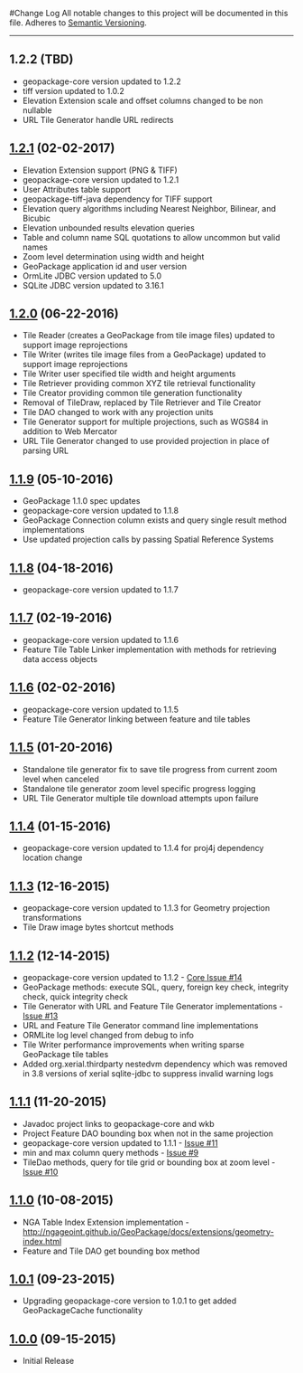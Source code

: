 #Change Log
All notable changes to this project will be documented in this file.
Adheres to [Semantic Versioning](http://semver.org/).

---

## 1.2.2 (TBD)

* geopackage-core version updated to 1.2.2
* tiff version updated to 1.0.2
* Elevation Extension scale and offset columns changed to be non nullable
* URL Tile Generator handle URL redirects

## [1.2.1](https://github.com/ngageoint/geopackage-java/releases/tag/1.2.1) (02-02-2017)

* Elevation Extension support (PNG & TIFF)
* geopackage-core version updated to 1.2.1
* User Attributes table support
* geopackage-tiff-java dependency for TIFF support
* Elevation query algorithms including Nearest Neighbor, Bilinear, and Bicubic
* Elevation unbounded results elevation queries
* Table and column name SQL quotations to allow uncommon but valid names
* Zoom level determination using width and height
* GeoPackage application id and user version
* OrmLite JDBC version updated to 5.0
* SQLite JDBC version updated to 3.16.1

## [1.2.0](https://github.com/ngageoint/geopackage-java/releases/tag/1.2.0) (06-22-2016)

* Tile Reader (creates a GeoPackage from tile image files) updated to support image reprojections
* Tile Writer (writes tile image files from a GeoPackage) updated to support image reprojections
* Tile Writer user specified tile width and height arguments
* Tile Retriever providing common XYZ tile retrieval functionality
* Tile Creator providing common tile generation functionality
* Removal of TileDraw, replaced by Tile Retriever and Tile Creator
* Tile DAO changed to work with any projection units
* Tile Generator support for multiple projections, such as WGS84 in addition to Web Mercator
* URL Tile Generator changed to use provided projection in place of parsing URL

## [1.1.9](https://github.com/ngageoint/geopackage-java/releases/tag/1.1.9) (05-10-2016)

* GeoPackage 1.1.0 spec updates
* geopackage-core version updated to 1.1.8
* GeoPackage Connection column exists and query single result method implementations
* Use updated projection calls by passing Spatial Reference Systems

## [1.1.8](https://github.com/ngageoint/geopackage-java/releases/tag/1.1.8) (04-18-2016)

* geopackage-core version updated to 1.1.7

## [1.1.7](https://github.com/ngageoint/geopackage-java/releases/tag/1.1.7) (02-19-2016)

* geopackage-core version updated to 1.1.6
* Feature Tile Table Linker implementation with methods for retrieving data access objects

## [1.1.6](https://github.com/ngageoint/geopackage-java/releases/tag/1.1.6) (02-02-2016)

* geopackage-core version updated to 1.1.5
* Feature Tile Generator linking between feature and tile tables

## [1.1.5](https://github.com/ngageoint/geopackage-java/releases/tag/1.1.5) (01-20-2016)

* Standalone tile generator fix to save tile progress from current zoom level when canceled
* Standalone tile generator zoom level specific progress logging
* URL Tile Generator multiple tile download attempts upon failure

## [1.1.4](https://github.com/ngageoint/geopackage-java/releases/tag/1.1.4) (01-15-2016)

* geopackage-core version updated to 1.1.4 for proj4j dependency location change

## [1.1.3](https://github.com/ngageoint/geopackage-java/releases/tag/1.1.3) (12-16-2015)

* geopackage-core version updated to 1.1.3 for Geometry projection transformations
* Tile Draw image bytes shortcut methods

## [1.1.2](https://github.com/ngageoint/geopackage-java/releases/tag/1.1.2) (12-14-2015)

* geopackage-core version updated to 1.1.2 - [Core Issue #14](https://github.com/ngageoint/geopackage-core-java/issues/14)
* GeoPackage methods: execute SQL, query, foreign key check, integrity check, quick integrity check
* Tile Generator with URL and Feature Tile Generator implementations - [Issue #13](https://github.com/ngageoint/geopackage-java/issues/13)
* URL and Feature Tile Generator command line implementations
* ORMLite log level changed from debug to info
* Tile Writer performance improvements when writing sparse GeoPackage tile tables
* Added org.xerial.thirdparty nestedvm dependency which was removed in 3.8 versions of xerial sqlite-jdbc to suppress invalid warning logs

## [1.1.1](https://github.com/ngageoint/geopackage-java/releases/tag/1.1.1) (11-20-2015)

* Javadoc project links to geopackage-core and wkb
* Project Feature DAO bounding box when not in the same projection
* geopackage-core version updated to 1.1.1 - [Issue #11](https://github.com/ngageoint/geopackage-java/issues/11)
* min and max column query methods - [Issue #9](https://github.com/ngageoint/geopackage-java/issues/9)
* TileDao methods, query for tile grid or bounding box at zoom level - [Issue #10](https://github.com/ngageoint/geopackage-java/issues/10)

## [1.1.0](https://github.com/ngageoint/geopackage-java/releases/tag/1.1.0) (10-08-2015)

* NGA Table Index Extension implementation - http://ngageoint.github.io/GeoPackage/docs/extensions/geometry-index.html
* Feature and Tile DAO get bounding box method

## [1.0.1](https://github.com/ngageoint/geopackage-java/releases/tag/1.0.1) (09-23-2015)

* Upgrading geopackage-core version to 1.0.1 to get added GeoPackageCache functionality

## [1.0.0](https://github.com/ngageoint/geopackage-java/releases/tag/1.0.0) (09-15-2015)

* Initial Release
